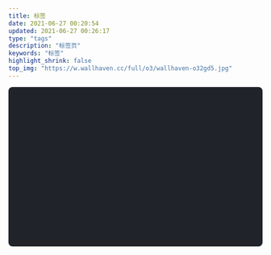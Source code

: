 ```yaml
---
title: 标签
date: 2021-06-27 00:20:54
updated: 2021-06-27 00:26:17
type: "tags"
description: "标签页"
keywords: "标签"
highlight_shrink: false
top_img: "https://w.wallhaven.cc/full/o3/wallhaven-o32gd5.jpg"
---
```


<div id="tags-chart" data-length="10" style="background-color: #20232a; border-radius: 8px; height: 300px; padding: 0.5rem;"></div>
